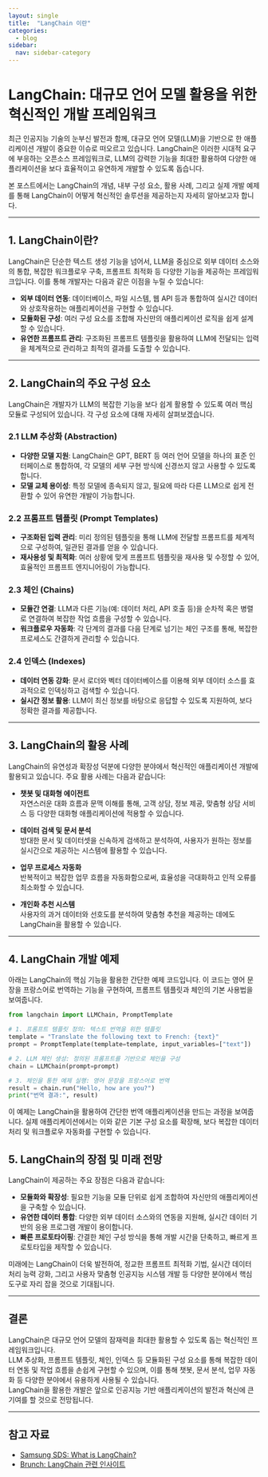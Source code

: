 ```yaml
---
layout: single
title:  "LangChain 이란"
categories:
  - blog
sidebar:
  nav: sidebar-category
---
```


# LangChain: 대규모 언어 모델 활용을 위한 혁신적인 개발 프레임워크

최근 인공지능 기술의 눈부신 발전과 함께, 대규모 언어 모델(LLM)을 기반으로 한 애플리케이션 개발이 중요한 이슈로 떠오르고 있습니다. LangChain은 이러한 시대적 요구에 부응하는 오픈소스 프레임워크로, LLM의 강력한 기능을 최대한 활용하여 다양한 애플리케이션을 보다 효율적이고 유연하게 개발할 수 있도록 돕습니다.

본 포스트에서는 LangChain의 개념, 내부 구성 요소, 활용 사례, 그리고 실제 개발 예제를 통해 LangChain이 어떻게 혁신적인 솔루션을 제공하는지 자세히 알아보고자 합니다.

---

## 1. LangChain이란?

LangChain은 단순한 텍스트 생성 기능을 넘어서, LLM을 중심으로 외부 데이터 소스와의 통합, 복잡한 워크플로우 구축, 프롬프트 최적화 등 다양한 기능을 제공하는 프레임워크입니다. 이를 통해 개발자는 다음과 같은 이점을 누릴 수 있습니다:

- **외부 데이터 연동**: 데이터베이스, 파일 시스템, 웹 API 등과 통합하여 실시간 데이터와 상호작용하는 애플리케이션을 구현할 수 있습니다.
- **모듈화된 구성**: 여러 구성 요소를 조합해 자신만의 애플리케이션 로직을 쉽게 설계할 수 있습니다.
- **유연한 프롬프트 관리**: 구조화된 프롬프트 템플릿을 활용하여 LLM에 전달되는 입력을 체계적으로 관리하고 최적의 결과를 도출할 수 있습니다.

---

## 2. LangChain의 주요 구성 요소

LangChain은 개발자가 LLM의 복잡한 기능을 보다 쉽게 활용할 수 있도록 여러 핵심 모듈로 구성되어 있습니다. 각 구성 요소에 대해 자세히 살펴보겠습니다.

### 2.1 LLM 추상화 (Abstraction)
- **다양한 모델 지원**: LangChain은 GPT, BERT 등 여러 언어 모델을 하나의 표준 인터페이스로 통합하여, 각 모델의 세부 구현 방식에 신경쓰지 않고 사용할 수 있도록 합니다.
- **모델 교체 용이성**: 특정 모델에 종속되지 않고, 필요에 따라 다른 LLM으로 쉽게 전환할 수 있어 유연한 개발이 가능합니다.

### 2.2 프롬프트 템플릿 (Prompt Templates)
- **구조화된 입력 관리**: 미리 정의된 템플릿을 통해 LLM에 전달할 프롬프트를 체계적으로 구성하여, 일관된 결과를 얻을 수 있습니다.
- **재사용성 및 최적화**: 여러 상황에 맞게 프롬프트 템플릿을 재사용 및 수정할 수 있어, 효율적인 프롬프트 엔지니어링이 가능합니다.

### 2.3 체인 (Chains)
- **모듈간 연결**: LLM과 다른 기능(예: 데이터 처리, API 호출 등)을 순차적 혹은 병렬로 연결하여 복잡한 작업 흐름을 구성할 수 있습니다.
- **워크플로우 자동화**: 각 단계의 결과를 다음 단계로 넘기는 체인 구조를 통해, 복잡한 프로세스도 간결하게 관리할 수 있습니다.

### 2.4 인덱스 (Indexes)
- **데이터 연동 강화**: 문서 로더와 벡터 데이터베이스를 이용해 외부 데이터 소스를 효과적으로 인덱싱하고 검색할 수 있습니다.
- **실시간 정보 활용**: LLM이 최신 정보를 바탕으로 응답할 수 있도록 지원하여, 보다 정확한 결과를 제공합니다.

---

## 3. LangChain의 활용 사례

LangChain의 유연성과 확장성 덕분에 다양한 분야에서 혁신적인 애플리케이션 개발에 활용되고 있습니다. 주요 활용 사례는 다음과 같습니다:

- **챗봇 및 대화형 에이전트**  
  자연스러운 대화 흐름과 문맥 이해를 통해, 고객 상담, 정보 제공, 맞춤형 상담 서비스 등 다양한 대화형 애플리케이션에 적용할 수 있습니다.

- **데이터 검색 및 문서 분석**  
  방대한 문서 및 데이터셋을 신속하게 검색하고 분석하여, 사용자가 원하는 정보를 실시간으로 제공하는 시스템에 활용할 수 있습니다.

- **업무 프로세스 자동화**  
  반복적이고 복잡한 업무 흐름을 자동화함으로써, 효율성을 극대화하고 인적 오류를 최소화할 수 있습니다.

- **개인화 추천 시스템**  
  사용자의 과거 데이터와 선호도를 분석하여 맞춤형 추천을 제공하는 데에도 LangChain을 활용할 수 있습니다.

---

## 4. LangChain 개발 예제

아래는 LangChain의 핵심 기능을 활용한 간단한 예제 코드입니다. 이 코드는 영어 문장을 프랑스어로 번역하는 기능을 구현하여, 프롬프트 템플릿과 체인의 기본 사용법을 보여줍니다.

```python
from langchain import LLMChain, PromptTemplate

# 1. 프롬프트 템플릿 정의: 텍스트 번역을 위한 템플릿
template = "Translate the following text to French: {text}"
prompt = PromptTemplate(template=template, input_variables=["text"])

# 2. LLM 체인 생성: 정의된 프롬프트를 기반으로 체인을 구성
chain = LLMChain(prompt=prompt)

# 3. 체인을 통한 예제 실행: 영어 문장을 프랑스어로 번역
result = chain.run("Hello, how are you?")
print("번역 결과:", result)
```

이 예제는 LangChain을 활용하여 간단한 번역 애플리케이션을 만드는 과정을 보여줍니다. 실제 애플리케이션에서는 이와 같은 기본 구성 요소를 확장해, 보다 복잡한 데이터 처리 및 워크플로우 자동화를 구현할 수 있습니다.

## 5. LangChain의 장점 및 미래 전망

LangChain이 제공하는 주요 장점은 다음과 같습니다:

- **모듈화와 확장성**: 필요한 기능을 모듈 단위로 쉽게 조합하여 자신만의 애플리케이션을 구축할 수 있습니다.
- **유연한 데이터 통합**: 다양한 외부 데이터 소스와의 연동을 지원해, 실시간 데이터 기반의 응용 프로그램 개발이 용이합니다.
- **빠른 프로토타이핑**: 간결한 체인 구성 방식을 통해 개발 시간을 단축하고, 빠르게 프로토타입을 제작할 수 있습니다.

미래에는 LangChain이 더욱 발전하여, 정교한 프롬프트 최적화 기법, 실시간 데이터 처리 능력 강화, 그리고 사용자 맞춤형 인공지능 시스템 개발 등 다양한 분야에서 핵심 도구로 자리 잡을 것으로 기대됩니다.

---

## 결론

LangChain은 대규모 언어 모델의 잠재력을 최대한 활용할 수 있도록 돕는 혁신적인 프레임워크입니다.  
LLM 추상화, 프롬프트 템플릿, 체인, 인덱스 등 모듈화된 구성 요소를 통해 복잡한 데이터 연동 및 작업 흐름을 손쉽게 구현할 수 있으며, 이를 통해 챗봇, 문서 분석, 업무 자동화 등 다양한 분야에서 유용하게 사용될 수 있습니다.  
LangChain을 활용한 개발은 앞으로 인공지능 기반 애플리케이션의 발전과 혁신에 큰 기여를 할 것으로 전망됩니다.

---

## 참고 자료

- [Samsung SDS: What is LangChain?](https://www.samsungsds.com/kr/insights/what-is-langchain.html)
- [Brunch: LangChain 관련 인사이트](https://brunch.co.kr/@ywkim36/147)






